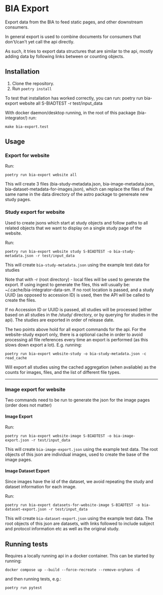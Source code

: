BIA Export
==========

Export data from the BIA to feed static pages, and other downstream consumers. 

In general export is used to combine documents for consumers that don't/can't yet call the api directly.

As such, it tries to export data structures that are similar to the api, mostly adding data by following links between or counting objects.


Installation
------------

1. Clone the repository.
2. Run `poetry install`

To test that installation has worked correctly, you can run:
    poetry run bia-export website all S-BIADTEST -r test/input_data

With docker daemon/desktop running, in the root of this package (bia-integrator/) run:

    make bia-export.test

Usage
-----

### Export for website 

Run:

    poetry run bia-export website all


This will create 3 files (bia-study-metadata.json, bia-image-metadata.json, bia-dataset-metadata-for-images.json), which can replace the files of the same name in the data directory of the astro package to genereate new study pages.

### Study export for website 

Used to create jsons which start at study objects and follow paths to all related objects that we want to display on a single study page of the website.

Run:

    poetry run bia-export website study S-BIADTEST -o bia-study-metadata.json -r test/input_data

This will create `bia-study-metadata.json` using the example test data for studies

Note that with -r (root directory) - local files will be used to generate the export. If using ingest to generate the files, this will usually be: ~/.cache/bia-integrator-data-sm. If no root location is passed, and a study UUID (as opposed to accession ID) is used, then the API will be called to create the files.

If no Accession ID or UUID is passed, all studies will be processed (either based on all studies in the <root-folder>/study/ directory, or by querying for studies in the api). The studies are exported in order of release date. 

The two points above hold for all export commands for the api. For the website-study export only, there is a optional cache in order to avoid processing all file references every time an export is performed (as this slows down export a lot). E.g. running:


    poetry run bia-export website-study -o bia-study-metadata.json -c read_cache


Will export all studies using the cached aggregation (when avaliable) as the counts for images, files, and the list of different file types.

----

### Image export for website

Two commands need to be run to generate the json for the image pages (order does not matter)

#### Image Export

Run:
    
    poetry run bia-export website-image S-BIADTEST -o bia-image-export.json -r test/input_data

This will create `bia-image-export.json` using the example test data. The root objects of this json are individual images, used to create the base of the image pages.

#### Image Dataset Export

Since images have the id of the dataset, we avoid repeating the study and dataset information for each image.

Run:

    poetry run bia-export datasets-for-website-image S-BIADTEST -o bia-dataset-export.json -r test/input_data

This will create `bia-dataset-export.json` using the example test data. The root objects of this json are datasets, with links followed to include subject and protocol information etc as well as the original study. 


Running tests
-----

Requires a locally running api in a docker container. This can be started by running:

    docker compose up --build --force-recreate --remove-orphans -d

and then running tests, e.g.:

    poetry run pytest

